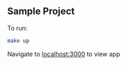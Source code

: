 ## Sample Project

To run:

```sh
make up
```

Navigate to [localhost:3000](localhost:3000) to view app